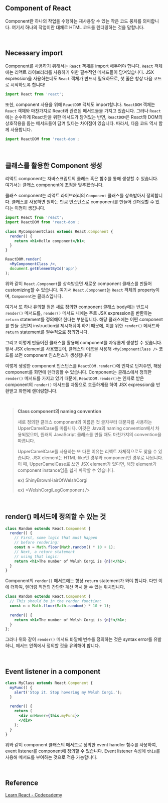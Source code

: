 ## Component of React

Component란 하나의 작업을 수행하는 재사용할 수 있는 작은 코드 뭉치를 의미합니다. 여기서 하나의 작업이란 대체로 HTML 코드를 렌더링하는 것을 말합니다.

​    

## Necessary import

Component를 사용하기 위해서는 `React` 객체를 import 해두어야 합니다. `React` 객체에는 리액트 라이브러리를 사용하기 위한 필수적인 메서드들이 담겨있습니다. JSX expression을 사용하는데도 `React` 객체가 반드시 필요하므로, 첫 줄은 항상 다음 코드로 시작하도록 합니다!

```jsx
import React from 'react';
```

또한, component 사용을 위해 `ReactDOM` 객체도 import합니다. `ReactDOM` 객체는 `React` 객체와 마찬가지로 React와 관련된 메서드들을 가지고 있습니다. 그러나 `React`에는 순수하게 React만을 위한 메서드가 담겨있는 반면, `ReactDOM`은 React와 DOM의 상호작용을 돕는 메서드들이 담겨 있다는 차이점이 있습니다. 따라서, 다음 코드 역시 함께 사용합니다.

```jsx
import ReactDOM from 'react-dom';
```

​    

## 클래스를 활용한 Component 생성

리액트 component는 자바스크립트의 클래스 혹은 함수를 통해 생성할 수 있습니다. 여기서는 클래스 component에 초점을 맞추겠습니다.

클래스 component는 리액트 라이브러리의 `Component` 클래스를 상속받아서 정의합니다. 클래스를 사용하면 원하는 만큼 인스턴스로 component를 만들어 렌더링할 수 있다는 이점이 생깁니다.

```jsx
import React from 'react';
import ReactDOM from 'react-dom';
 
class MyComponentClass extends React.Component {
  render() {
    return <h1>Hello component</h1>;
  }
}

ReactDOM.render(
  <MyComponentClass />,
  document.getElementById('app')
);
```

위와 같이 `React.Component`를 상속받으면 새로운 component 클래스를 만들어 customizing할 수 있습니다. 여기서 `React.Component`는 `React` 객체의 property이며, `Component`는 클래스입니다. 

여기서 또 하나 유의할 점은 새로 정의한 component 클래스 body에는 반드시 `render()` 메서드를, `render()` 메서드 내에는 주로 JSX expression을 반환하는 `return` statement를 정의해야 한다는 부분입니다. 해당 클래스에는 어떤 component를 만들 것인지 instruction을 제시해줘야 하기 때문에, 이를 위한 `render()` 메서드와 `return` statement를 필수적으로 정의합니다.

그리고 이렇게 만들어진 클래스를 활용해 component를 자유롭게 생성할 수 있습니다. 앞서 JSX element를 사용했듯이, 클래스의 이름을 사용해 `<MyComponentClass />` 코드를 쓰면 component 인스턴스가 생성됩니다!

이렇게 생성한 component 인스턴스를 `ReactDOM.render()`에 인자로 던져주면, 해당 component를 화면에 렌더링할 수 있습니다. Component는 클래스에서 정의한 `render()` 메서드를 가지고 있기 때문에, `ReactDOM.render()`는 인자로 받은 component의 `render()` 메서드를 자동으로 호출하게끔 하여 JSX expression을 반환받고 화면에 렌더링합니다.

​    

> **Class component의 naming convention**
>
> 새로 정의한 클래스 component의 이름은 첫 글자부터 대문자를 사용하는 UpperCamelCase를 따릅니다. 이것은 Java의 naming convention에서 차용되었으며, 원래의 JavaScript 클래스를 만들 때도 마찬가지의 convention을 따릅니다.
>
> UpperCamelCase를 사용하는 또 다른 이유는 리액트 자체적으로도 찾을 수 있습니다. JSX element는 HTML-like인 경우와 component인 경우로 나뉩니다. 이 때, UpperCamelCase로 쓰인 JSX element가 있다면, 해당 element가 component instance임을 쉽게 파악할 수 있습니다.
>
> ex) ShinyBrownHairOfWelshCorgi
>
> ex) \<WelshCorgiLegComponent />

​    

## render() 메서드에 정의할 수 있는 것

```jsx
class Random extends React.Component {
  render() {
    // First, some logic that must happen
    // before rendering:
    const n = Math.floor(Math.random() * 10 + 1);
    // Next, a return statement
    // using that logic:
    return <h1>The number of Welsh Corgi is {n}!</h1>;
  }
}
```

Component의 `render()` 메서드에는 항상 `return` statement가 와야 합니다. 다만 이에 더하여, 렌더링 직전의 간단한 계산 역시 둘 수 있는 위치입니다.

```jsx
class Random extends React.Component {
  // This should be in the render function:
  const n = Math.floor(Math.random() * 10 + 1);
 
  render() {
    return <h1>The number of Welsh Corgi is {n}!</h1>;
  }
};
```

그러나 위와 같이 `render()` 메서드 바깥에 변수를 정의하는 것은 syntax error를 유발하니, 메서드 안쪽에서 정의할 것을 유의해야 합니다.

​    

## Event listener in a component

```jsx
class MyClass extends React.Component {
  myFunc() {
    alert('Stop it. Stop hovering my Welsh Corgi.');
  }
 
  render() {
    return (
      <div onHover={this.myFunc}>
      </div>
    );
  }
}
```

위와 같이 component 클래스의 메서드로 정의한 event handler 함수를 사용하여, event listener를 component에 정의할 수 있습니다. Event listener 속성에 `this`를 사용해 메서드를 부여하는 것으로 적용 가능합니다.

​    

## Reference

[Learn React - Codecademy](https://www.codecademy.com/courses/react-101)